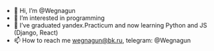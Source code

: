 - 👋 Hi, I’m @Wegnagun
- 👀 I’m interested in programming
- 🌱 I’ve graduated yandex.Practicum and now learning Python and JS (Django, React)
- 📫 How to reach me wegnagun@bk.ru, telegram: @Wegnagun

<!---
Wegnagun/Wegnagun is a ✨ special ✨ repository because its `README.md` (this file) appears on your GitHub profile.
You can click the Preview link to take a look at your changes.
--->
